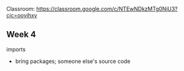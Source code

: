Classroom: 
https://classroom.google.com/c/NTEwNDkzMTg0NjU3?cjc=ooyihxy

## Week 4

imports
- bring packages; someone else's source code

